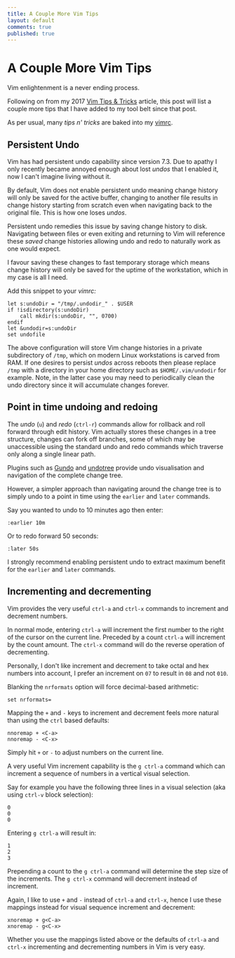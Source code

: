 ```yaml
---
title: A Couple More Vim Tips
layout: default
comments: true
published: true
---
```


A Couple More Vim Tips
======================

Vim enlightenment is a never ending process.

Following on from my 2017
[Vim Tips & Tricks](https://bluz71.github.io/2017/05/15/vim-tips-tricks.html)
article, this post will list a couple more tips that I have added to my
tool belt since that post.

As per usual, many *tips n' tricks* are baked into my
[vimrc](https://github.com/bluz71/dotfiles/blob/master/vimrc).

Persistent Undo
---------------

Vim has had persistent undo capability since version 7.3. Due to apathy I only
recently became annoyed enough about lost *undos* that I enabled it, now I
can't imagine living without it.

By default, Vim does not enable persistent undo meaning change history will only
be saved for the active buffer, changing to another file results in change
history starting from scratch even when navigating back to the original file.
This is how one loses *undos*.

Persistent undo remedies this issue by saving change history to disk.
Navigating between files or even exiting and returning to Vim will reference
these *saved* change histories allowing undo and redo to naturally work as one
would expect.

I favour saving these changes to fast temporary storage which means change
history will only be saved for the uptime of the workstation, which in my case
is all I need.

Add this snippet to your *vimrc:*

```viml
let s:undoDir = "/tmp/.undodir_" . $USER
if !isdirectory(s:undoDir)
    call mkdir(s:undoDir, "", 0700)
endif
let &undodir=s:undoDir
set undofile
```

The above configuration will store Vim change histories in a private
subdirectory of  `/tmp`, which on modern Linux workstations is carved from RAM.
If one desires to persist *undos* across reboots then please replace `/tmp`
with a directory in your home directory such as `$HOME/.vim/undodir` for
example. Note, in the latter case you may need to periodically clean the undo
directory since it will accumulate changes forever.

Point in time undoing and redoing
---------------------------------

The *undo* (`u`) and *redo* (`ctrl-r`) commands allow for rollback and
roll forward through edit history. Vim actually stores these changes in a tree
structure, changes can fork off branches, some of which may be unaccessible
using the standard undo and redo commands which traverse only along a single
linear path.

Plugins such as [Gundo](https://github.com/sjl/gundo.vim) and
[undotree](https://github.com/mbbill/undotree) provide undo visualisation and
navigation of the complete change tree.

However, a simpler approach than navigating around the change tree is to simply
undo to a point in time using the `earlier` and `later` commands.

Say you wanted to undo to 10 minutes ago then enter:

```
:earlier 10m
```

Or to redo forward 50 seconds:

```
:later 50s
```

I strongly recommend enabling persistent undo to extract maximum benefit for
the `earlier` and `later` commands.

Incrementing and decrementing
-----------------------------

Vim provides the very useful `ctrl-a` and `ctrl-x` commands to increment and
decrement numbers.

In normal mode, entering `ctrl-a` will increment the first number to the right
of the cursor on the current line. Preceded by a count `ctrl-a` will increment
by the count amount. The `ctrl-x` command will do the reverse operation of
decrementing.

Personally, I don't like increment and decrement to take octal and hex
numbers into account, I prefer an increment on `07` to result in `08` and not
`010`.

Blanking the `nrformats` option will force decimal-based arithmetic:

```viml
set nrformats=
```

Mapping the `+` and `-` keys to increment and decrement feels more natural than
using the `ctrl` based defaults:

```viml
nnoremap + <C-a>
nnoremap - <C-x>
```

Simply hit `+` or `-` to adjust numbers on the current line.

A very useful Vim increment capability is the `g ctrl-a` command which can
increment a sequence of numbers in a vertical visual selection.

Say for example you have the following three lines in a visual selection (aka
using `ctrl-v` block selection):

```
0
0
0
```

Entering `g ctrl-a` will result in:

```
1
2
3
```

Prepending a count to the `g ctrl-a` command will determine the step size of
the increments. The `g ctrl-x` command will decrement instead of increment.

Again, I like to use `+` and `-` instead of `ctrl-a` and `ctrl-x`, hence I
use these mappings instead for visual sequence increment and decrement:

```viml
xnoremap + g<C-a>
xnoremap - g<C-x>
```

Whether you use the mappings listed above or the defaults of `ctrl-a` and
`ctrl-x` incrementing and decrementing numbers in Vim is very easy.
